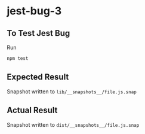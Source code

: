 # jest-bug-3
## To Test Jest Bug
Run
```sh
npm test
```

## Expected Result
Snapshot written to `lib/__snapshots__/file.js.snap`

## Actual Result
Snapshot written to `dist/__snapshots__/file.js.snap`
